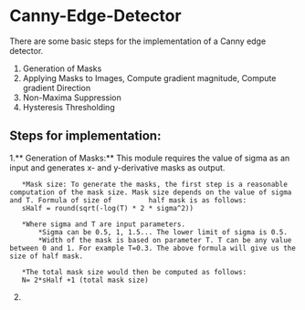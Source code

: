 # Canny-Edge-Detector
There are some basic steps for the implementation of a Canny edge detector.

1. Generation of Masks
2. Applying Masks to Images, Compute gradient magnitude, Compute gradient Direction
3. Non-Maxima Suppression
4. Hysteresis Thresholding

## Steps for implementation:
1.** Generation of Masks:** This module requires the value of sigma as an input and generates x- and y-derivative masks as output.

       *Mask size: To generate the masks, the first step is a reasonable computation of the mask size. Mask size depends on the value of sigma and T. Formula of size of         half mask is as follows:
       sHalf = round(sqrt(-log(T) * 2 * sigma^2))
       
       *Where sigma and T are input parameters.
           *Sigma can be 0.5, 1, 1.5... The lower limit of sigma is 0.5.
           *Width of the mask is based on parameter T. T can be any value between 0 and 1. For example T=0.3. The above formula will give us the size of half mask.
           
       *The total mask size would then be computed as follows:
       N= 2*sHalf +1 (total mask size)
2. 
